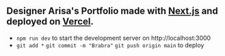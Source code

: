 ## Designer Arisa's Portfolio made with [Next.js](https://nextjs.org) and deployed on [Vercel](https://vercel.com/).

- `npm run dev` to start the development server on http://localhost:3000
- `git add *` `git commit -m "Brabra"` `git push origin main` to deploy